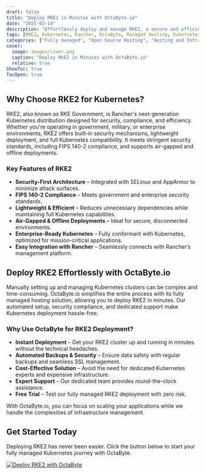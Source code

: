 ```yaml
---
draft: false
title: "Deploy RKE2 in Minutes with OctaByte.io"
date: "2025-03-14"
description: "Effortlessly deploy and manage RKE2, a secure and efficient Kubernetes distribution, with OctaByte.io. Enjoy automated setup, security compliance, and expert support."
tags: [RKE2, Kubernetes, Rancher, OctaByte, Managed Hosting, Kubernetes Deployment, Secure Kubernetes, FIPS 140-2 Compliance]
categories: ["Fully managed", "Open Source Hosting", "Hosting and Infrastructure", "Containers", "RKE2"]
cover:
  image: images/cover.png
  caption: "Deploy RKE2 in Minutes with OctaByte.io"
  relative: true
ShowToc: true
TocOpen: true
---
```


## Why Choose RKE2 for Kubernetes?

RKE2, also known as RKE Government, is Rancher's next-generation Kubernetes distribution designed for security, compliance, and efficiency. Whether you're operating in government, military, or enterprise environments, RKE2 offers built-in security mechanisms, lightweight deployment, and full Kubernetes compatibility. It meets stringent security standards, including FIPS 140-2 compliance, and supports air-gapped and offline deployments.

### Key Features of RKE2

- **Security-First Architecture** – Integrated with SELinux and AppArmor to minimize attack surfaces.
- **FIPS 140-2 Compliance** – Meets government and enterprise security standards.
- **Lightweight & Efficient** – Reduces unnecessary dependencies while maintaining full Kubernetes capabilities.
- **Air-Gapped & Offline Deployments** – Ideal for secure, disconnected environments.
- **Enterprise-Ready Kubernetes** – Fully conformant with Kubernetes, optimized for mission-critical applications.
- **Easy Integration with Rancher** – Seamlessly connects with Rancher’s management platform.

## Deploy RKE2 Effortlessly with OctaByte.io

Manually setting up and managing Kubernetes clusters can be complex and time-consuming. OctaByte.io simplifies the entire process with its fully managed hosting solution, allowing you to deploy RKE2 in minutes. Our automated setup, security compliance, and dedicated support make Kubernetes deployment hassle-free.

### Why Use OctaByte for RKE2 Deployment?

- **Instant Deployment** – Get your RKE2 cluster up and running in minutes without the technical headaches.
- **Automated Backups & Security** – Ensure data safety with regular backups and seamless SSL management.
- **Cost-Effective Solution** – Avoid the need for dedicated Kubernetes experts and expensive infrastructure.
- **Expert Support** – Our dedicated team provides round-the-clock assistance.
- **Free Trial** – Test our fully managed RKE2 deployment with zero risk.

With OctaByte.io, you can focus on scaling your applications while we handle the complexities of infrastructure management.

## Get Started Today

Deploying RKE2 has never been easier. Click the button below to start your fully managed Kubernetes journey with OctaByte.

[![Deploy RKE2 with OctaByte](/images/deploy-on-octabyte.png)](https://octabyte.io/fully-managed-open-source-services/hosting-and-infrastructure/containers/rke2/)